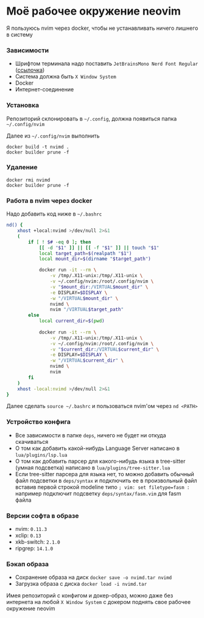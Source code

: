# Моё рабочее окружение neovim

Я пользуюсь nvim через docker, чтобы не устанавливать ничего лишнего в систему

### Зависимости

- Шрифтом терминала надо поставить `JetBrainsMono Nerd Font Regular` ([ссылочка](https://www.nerdfonts.com/font-downloads))
- Система должна быть `X Window System`
- Docker
- Интернет-соединение

### Установка

Репозиторий склонировать в `~/.config`, должна появиться папка `~/.config/nvim`

Далее из `~/.config/nvim` выполнить

```
docker build -t nvimd .
docker builder prune -f
```

### Удаление 

```
docker rmi nvimd
docker builder prune -f
```

### Работа в nvim через docker

Надо добавить код ниже в `~/.bashrc`

```bash
nd() {
    xhost +local:nvimd >/dev/null 2>&1
    (
        if [ ! $# -eq 0 ]; then
            [[ -d "$1" ]] || [[ -f "$1" ]] || touch "$1"
            local target_path=$(realpath "$1")
            local mount_dir=$(dirname "$target_path")

            docker run -it --rm \
                -v /tmp/.X11-unix:/tmp/.X11-unix \
                -v ~/.config/nvim:/root/.config/nvim \
                -v "$mount_dir:/VIRTUAL$mount_dir" \
                -e DISPLAY=$DISPLAY \
                -w "/VIRTUAL$mount_dir" \
                nvimd \
                nvim "/VIRTUAL$target_path"
        else
            local current_dir=$(pwd)
            
            docker run -it --rm \
                -v /tmp/.X11-unix:/tmp/.X11-unix \
                -v ~/.config/nvim:/root/.config/nvim \
                -v "$current_dir:/VIRTUAL$current_dir" \
                -e DISPLAY=$DISPLAY \
                -w "/VIRTUAL$current_dir" \
                nvimd \
                nvim
        fi
    )
    xhost -local:nvimd >/dev/null 2>&1
}
```

Далее сделать `source ~/.bashrc` и пользоваться nvim'ом через `nd <PATH>`

### Устройство конфига

- Все зависимости в папке `deps`, ничего не будет ни откуда скачиваться
- О том как добавить какой-нибудь Language Server написано в `lua/plugins/lsp.lua`
- О том как добавить парсер для какого-нибудь языка в tree-sitter (умная подсветка) написано в `lua/plugins/tree-sitter.lua`
- Если tree-sitter парсера для языка нет, то можно добавить обычный файл подсветки в `deps/syntax` и подключить ее в произвольный файл вставив первой строкой modeline типо `; vim: set filetype=fasm :` например подключит подсветку `deps/syntax/fasm.vim` для fasm файла

### Версии софта в образе

- nvim: `0.11.3`
- xclip: `0.13`
- xkb-switch: `2.1.0`
- ripgrep: `14.1.0`

### Бэкап образа

- Сохранение образа на диск `docker save -o nvimd.tar nvimd`
- Загрузка образа с диска `docker load -i nvimd.tar`

Имея репозиторий с конфигом и докер-образ, можно даже без интернета на любой `X Window System` с докером поднять свое рабочее окружение neovim 
